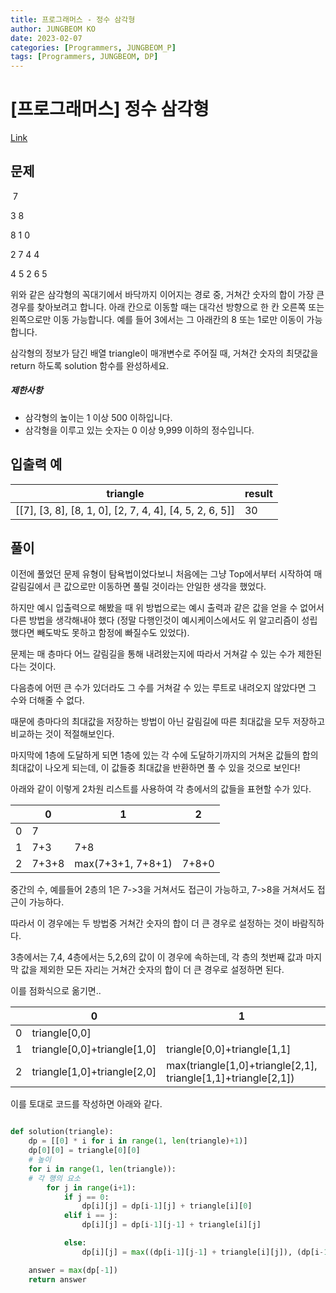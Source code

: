 ```yaml
---
title: 프로그래머스 - 정수 삼각형
author: JUNGBEOM KO
date: 2023-02-07
categories: [Programmers, JUNGBEOM_P]
tags: [Programmers, JUNGBEOM, DP]
---
```


# [프로그래머스] 정수 삼각형

[Link](https://school.programmers.co.kr/learn/courses/30/lessons/43105)



## 문제

​    7

   3  8

  8  1  0

 2  7  4  4

4  5  2  6  5

위와 같은 삼각형의 꼭대기에서 바닥까지 이어지는 경로 중, 거쳐간 숫자의 합이 가장 큰 경우를 찾아보려고 합니다. 아래 칸으로 이동할 때는 대각선 방향으로 한 칸 오른쪽 또는 왼쪽으로만 이동 가능합니다. 예를 들어 3에서는 그 아래칸의 8 또는 1로만 이동이 가능합니다.

삼각형의 정보가 담긴 배열 triangle이 매개변수로 주어질 때, 거쳐간 숫자의 최댓값을 return 하도록 solution 함수를 완성하세요.



##### 제한사항

- 삼각형의 높이는 1 이상 500 이하입니다.
- 삼각형을 이루고 있는 숫자는 0 이상 9,999 이하의 정수입니다.



## 입출력 예

| triangle                                                | result |
| ------------------------------------------------------- | ------ |
| [[7], [3, 8], [8, 1, 0], [2, 7, 4, 4], [4, 5, 2, 6, 5]] | 30     |



## 풀이

이전에 풀었던 문제 유형이 탐욕법이었다보니 처음에는 그냥 Top에서부터 시작하여 매 갈림길에서 큰 값으로만 이동하면 풀릴 것이라는 안일한 생각을 했었다.

하지만 예시 입출력으로 해봤을 때 위 방법으로는 예시 출력과 같은 값을 얻을 수 없어서 다른 방법을 생각해내야 했다 (정말 다행인것이 예시케이스에서도 위 알고리즘이 성립했다면 빼도박도 못하고 함정에 빠질수도 있었다).

문제는 매 층마다 어느 갈림길을 통해 내려왔는지에 따라서 거쳐갈 수 있는 수가 제한된다는 것이다.

다음층에 어떤 큰 수가 있더라도 그 수를 거쳐갈 수 있는 루트로 내려오지 않았다면 그 수와 더해줄 수 없다.

때문에 층마다의 최대값을 저장하는 방법이 아닌 갈림길에 따른 최대값을 모두 저장하고 비교하는 것이 적절해보인다.

마지막에 1층에 도달하게 되면 1층에 있는 각 수에 도달하기까지의 거쳐온 값들의 합의 최대값이 나오게 되는데, 이 값들중 최대값을 반환하면 풀 수 있을 것으로 보인다!

아래와 같이 이렇게 2차원 리스트를 사용하여 각 층에서의 값들을 표현할 수가 있다. 

|      | 0     | 1                 | 2     |
| ---- | ----- | ----------------- | ----- |
| 0    | 7     |                   |       |
| 1    | 7+3   | 7+8               |       |
| 2    | 7+3+8 | max(7+3+1, 7+8+1) | 7+8+0 |

중간의 수, 예를들어 2층의 1은 7->3을 거쳐서도 접근이 가능하고, 7->8을 거쳐서도 접근이 가능하다.

따라서 이 경우에는 두 방법중 거쳐간 숫자의 합이 더 큰 경우로 설정하는 것이 바람직하다.

3층에서는 7,4, 4층에서는 5,2,6의 값이 이 경우에 속하는데, 각 층의 첫번째 값과 마지막 값을 제외한 모든 자리는 거쳐간 숫자의 합이 더 큰 경우로 설정하면 된다.

이를 점화식으로 옮기면..

|      | 0                           | 1                                                            | 2                           |
| ---- | --------------------------- | ------------------------------------------------------------ | --------------------------- |
| 0    | triangle[0,0]               |                                                              |                             |
| 1    | triangle[0,0]+triangle[1,0] | triangle[0,0]+triangle[1,1]                                  |                             |
| 2    | triangle[1,0]+triangle[2,0] | max(triangle[1,0]+triangle[2,1], triangle[1,1]+triangle[2,1]) | triangle[1,1]+triangle[2,1] |

이를 토대로 코드를 작성하면 아래와 같다.

```python

def solution(triangle):
    dp = [[0] * i for i in range(1, len(triangle)+1)]
    dp[0][0] = triangle[0][0]
    # 높이
    for i in range(1, len(triangle)):
    # 각 행의 요소 
        for j in range(i+1):
            if j == 0:
                dp[i][j] = dp[i-1][j] + triangle[i][0]
            elif i == j:
                dp[i][j] = dp[i-1][j-1] + triangle[i][j]

            else:
                dp[i][j] = max((dp[i-1][j-1] + triangle[i][j]), (dp[i-1][j] + triangle[i][j]))

    answer = max(dp[-1])
    return answer
```

